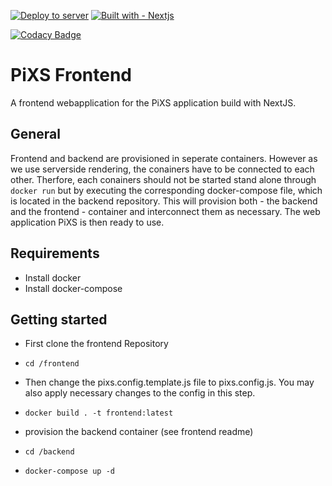 [![Deploy to server](https://github.com/se-pixs/frontend/actions/workflows/deploy.yml/badge.svg)](https://github.com/se-pixs/frontend/actions/workflows/deploy.yml)
[![Built with - Nextjs](https://img.shields.io/badge/Built_with-Next.js-000000.svg?style=flat&logo=vercel)](https://nextjs.org/)

[![Codacy Badge](https://app.codacy.com/project/badge/Grade/68f1d0c1057f4d0c82beecdb1ca4d591)](https://www.codacy.com/gh/se-pixs/frontend/dashboard?utm_source=github.com&amp;utm_medium=referral&amp;utm_content=se-pixs/frontend&amp;utm_campaign=Badge_Grade)

# PiXS Frontend 

A frontend webapplication for the PiXS application build with NextJS.

## General
Frontend and backend are provisioned in seperate containers. However as we use serverside rendering, the conainers have to be connected to each other. Therfore, each conainers should not be started stand alone through 
```docker run``` but by executing the corresponding docker-compose file, which is located in the backend repository. This will provision both - the backend and the frontend - container and interconnect them as necessary.
The web application PiXS is then ready to use.


## Requirements
- Install docker
- Install docker-compose

## Getting started

- First clone the frontend Repository
-   ```shell
    cd /frontend
    ```
- Then change the pixs.config.template.js file to pixs.config.js. You may also apply necessary changes to the config in this step.

-   ```shell
    docker build . -t frontend:latest
    ```
- provision the backend container (see frontend readme)
-   ```shell
    cd /backend
    ```
-   ```shell
    docker-compose up -d
    ```
